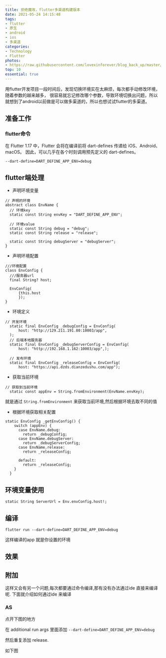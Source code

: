 ```yaml
---
title: 拒绝魔改，flutter多渠道构建版本
date: 2021-05-24 14:15:48
tags:
- flutter
- 原生
- android
- ios
- 多渠道
categories:
- Technology
- Flutter
photos: 
- https://raw.githubusercontent.com/lovexinforever/blog_back_up/master/photos/2018-4-28_好看的树.jpg
top: 10
essential: true
---
```


用flutter开发项目一段时间后，发现切换环境实在太麻烦，每次都手动修改环境，随着参数的越来越多， 很容易就忘记修改哪个参数，导致环境切换出问题，所以就想到了android以前做是可以做多渠道的，所以也想试试flutter的多渠道。

## 准备工作

### flutter命令
在 Flutter 1.17 中，Flutter 会将在编译前将 dart-defines 传递给 iOS、Android、macOS。
因此，可以几乎在各个时刻调用预先定义的 dart-defines。

```
--dart-define=DART_DEFINE_APP_ENV=debug
```

## flutter端处理
- 声明环境变量
```
// 声明的环境
abstract class EnvName {
  // 环境key
  static const String envKey = "DART_DEFINE_APP_ENV";

  // 环境value
  static const String debug = "debug";
  static const String release = "release";

  static const String debugServer = "debugServer";
}
```

- 声明环境配置
```
///环境配置
class EnvConfig {
  ///服务器url
  final String? host;

  EnvConfig(
      {this.host
      });
}
```
- 环境定义
```
// 开发环境
  static final EnvConfig _debugConfig = EnvConfig(
      host: "http://129.211.191.80:10003/app",
  );
  // 后端本地服务器
  static final EnvConfig _debugServerConfig = EnvConfig(
      host: "http://192.168.1.162:10003/app",);

  // 发布环境
  static final EnvConfig _releaseConfig = EnvConfig(
      host: "https://api.dzds.dianzedushu.com/app");
```
- 获取当前环境
```
// 获取到当前环境
  static const appEnv = String.fromEnvironment(EnvName.envKey);
```
就是通过 `String.fromEnvironment` 来获取当前环境,然后根据环境去取不同的值

- 根据环境获取相关配置
```
static EnvConfig _getEnvConfig() {
    switch (appEnv) {
      case EnvName.debug:
        return _debugConfig;
      case EnvName.debugServer:
        return _debugServerConfig;
      case EnvName.release:
        return _releaseConfig;

      default:
        return _releaseConfig;
    }
  }
```
## 环境变量使用
```
static String ServerUrl = Env.envConfig.host!;
```

## 编译
```
flutter run --dart-define=DART_DEFINE_APP_ENV=debug
```

这样编译的app 就是你设置的环境

## 效果


## 附加
这样又会有另一个问题,每次都要通过命令编译,那有没有办法通过ide 直接来编译呢. 下面就介绍如何通过ide 来编译

### AS
点开下图的地方


在 additional run args 里面添加 `--dart-define=DART_DEFINE_APP_ENV=debug`

然后重复添加 release.

如下图




